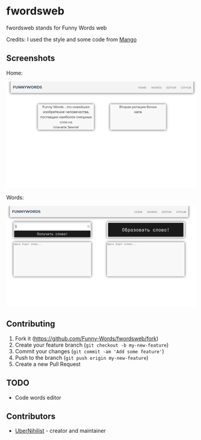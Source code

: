 # fwordsweb

fwordsweb stands for Funny Words web

Credits: I used the style and some code from [Mango](https://github.com/hkalexling/Mango)

## Screenshots

Home:

![screenshot1](./.github/screenshots/screenshot_home.png)

Words:

![screenshot2](./.github/screenshots/screenshot_words.png)

## Contributing

1. Fork it (<https://github.com/Funny-Words/fwordsweb/fork>)
2. Create your feature branch (`git checkout -b my-new-feature`)
3. Commit your changes (`git commit -am 'Add some feature'`)
4. Push to the branch (`git push origin my-new-feature`)
5. Create a new Pull Request

## TODO

* Code words editor

## Contributors

* [UberNihilist](https://github.com/uebernihilist) - creator and maintainer
